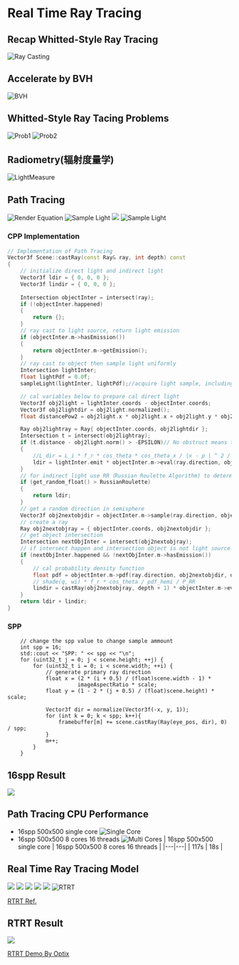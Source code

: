 # Real Time Ray Tracing

## Recap Whitted-Style Ray Tracing

![Ray Casting](imgs/RecursiveRayTracing.png)

## Accelerate by BVH

![BVH](imgs/BVH.png)

## Whitted-Style Ray Tacing Problems
![Prob1](imgs/WSRTProb1.png)
![Prob2](imgs/WSRTProb2.png)

## Radiometry(辐射度量学)

![LightMeasure](imgs/LightMeasurements.png)


## Path Tracing

![Render Equation](imgs/RenderEquation.png)
![Sample Light](imgs/SampleLight1.png)
![](imgs/MonteCarlo.png)
![Sample Light](imgs/SampleLight.png)

### CPP Implementation
```cpp
// Implementation of Path Tracing
Vector3f Scene::castRay(const Ray& ray, int depth) const
{
    // initialize direct light and indirect light
    Vector3f ldir = { 0, 0, 0 };
    Vector3f lindir = { 0, 0, 0 };
    
    Intersection objectInter = intersect(ray);
    if (!objectInter.happened)
    {
        return {};
    }
    // ray cast to light source, return light emission
    if (objectInter.m->hasEmission())
    {
        return objectInter.m->getEmission();
    }
    // ray cast to object then sample light uniformly
    Intersection lightInter;
    float lightPdf = 0.0f;
    sampleLight(lightInter, lightPdf);//acquire light sample, including light position and sample pdf

    // cal variables below to prepare cal direct light
    Vector3f obj2light = lightInter.coords - objectInter.coords;
    Vector3f obj2lightdir = obj2light.normalized();
    float distancePow2 = obj2light.x * obj2light.x + obj2light.y * obj2light.y + obj2light.z * obj2light.z;

    Ray obj2lightray = Ray{ objectInter.coords, obj2lightdir };
    Intersection t = intersect(obj2lightray);
	if (t.distance - obj2light.norm() > -EPSILON)// No obstruct means this light source is reachable
    {
        //L_dir = L_i * f_r * cos_theta * cos_theta_x / |x - p | ^ 2 / pdf_light
        ldir = lightInter.emit * objectInter.m->eval(ray.direction, obj2lightdir, objectInter.normal) * dotProduct(obj2lightdir, objectInter.normal) * dotProduct(-obj2lightdir, lightInter.normal) / distancePow2 / lightPdf;
    }
    // for indirect light use RR（Russian Roulette Algorithm) to determine whether continue to sample
    if (get_random_float() > RussianRoulette)
    {
        return ldir;
    }
    // get a random direction in semisphere
    Vector3f obj2nextobjdir = objectInter.m->sample(ray.direction, objectInter.normal).normalized();
    // create a ray
    Ray obj2nextobjray = { objectInter.coords, obj2nextobjdir };
    // get object intersection
    Intersection nextObjInter = intersect(obj2nextobjray);
    // if intersect happen and intersection object is not light source
    if (nextObjInter.happened && !nextObjInter.m->hasEmission())
    {
        // cal probability density function
        float pdf = objectInter.m->pdf(ray.direction, obj2nextobjdir, objectInter.normal);
        // shade(q, wi) * f_r * cos_theta / pdf_hemi / P_RR
        lindir = castRay(obj2nextobjray, depth + 1) * objectInter.m->eval(ray.direction, obj2nextobjdir, objectInter.normal) * dotProduct(obj2nextobjdir, objectInter.normal) / pdf / RussianRoulette;
    }
    return ldir + lindir;
}
```

### SPP
```
	// change the spp value to change sample ammount
    int spp = 16;
    std::cout << "SPP: " << spp << "\n";
    for (uint32_t j = 0; j < scene.height; ++j) {
        for (uint32_t i = 0; i < scene.width; ++i) {
            // generate primary ray direction
            float x = (2 * (i + 0.5) / (float)scene.width - 1) *
                      imageAspectRatio * scale;
            float y = (1 - 2 * (j + 0.5) / (float)scene.height) * scale;

            Vector3f dir = normalize(Vector3f(-x, y, 1));
            for (int k = 0; k < spp; k++){
                framebuffer[m] += scene.castRay(Ray(eye_pos, dir), 0) / spp;  
            }
            m++;
        }
    }
```

## 16spp Result
![](imgs/noisy_cornellbox.png)


## Path Tracing CPU Performance
* 16spp 500x500 single core
![Single Core](imgs/singleCore.png)
* 16spp 500x500 8 cores 16 threads
![Multi Cores](imgs/multiCore.png)
| 16spp 500x500 single core | 16spp 500x500 8 cores 16 threads |
|---|---|
| 117s | 18s |

## Real Time Ray Tracing Model
![](imgs/RTX.png)
![](imgs/RTX2.png)
![](imgs/RTX3.png)
![](imgs/RTX4.png)
![](imgs/RTX5.png)
![RTRT](imgs/RTRTModel.png)

[RTRT Ref.](https://www.willusher.io/graphics/2019/11/20/the-sbt-three-ways)

## RTRT Result
![](imgs/cornellbox.png)

[RTRT Demo By Optix](cornell_box.mp4)

